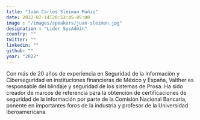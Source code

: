 ```yaml
---
title: "Juan Carlos Sleiman Muñiz"
date: 2022-07-14T20:53:45-05:00
image : "/images/speakers/juan-sleiman.jpg"
designation : "Lider SysAdmin"
country: ""
twitter: ""
linkedin: ""
github: ""
year: "2022"
---
```


Con más de 20 años de experiencia en Seguridad de la Información y Ciberseguridad en instituciones financieras de México y España, Valther es responsable del blindaje y seguridad de los sistemas de Prosa. Ha sido creador de marcos de referencia para la obtención de certificaciones de seguridad de la información por parte de la Comisión Nacional Bancaria, ponente en importantes foros de la industria y profesor de la Universidad Iberoamericana.

